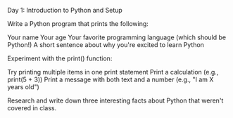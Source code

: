 Day 1: Introduction to Python and Setup

Write a Python program that prints the following:

Your name
Your age
Your favorite programming language (which should be Python!)
A short sentence about why you're excited to learn Python


Experiment with the print() function:

Try printing multiple items in one print statement
Print a calculation (e.g., print(5 + 3))
Print a message with both text and a number (e.g., "I am X years old")


Research and write down three interesting facts about Python that weren't covered in class.